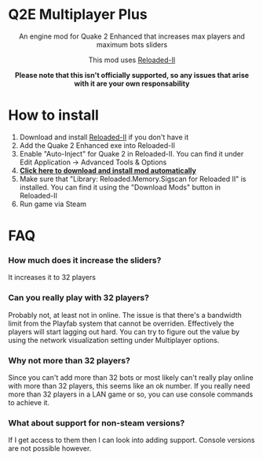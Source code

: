 # Q2E Multiplayer Plus
<p align="center">An engine mod for Quake 2 Enhanced that increases max players and maximum bots sliders</p>
<p align="center">This mod uses <a href="https://github.com/Reloaded-Project/Reloaded-II">Reloaded-II</a></p>

<p align="center"><b>Please note that this isn't officially supported, so any issues that arise with it are your own responsability</b></p>

# How to install
1. Download and install [Reloaded-II](https://github.com/Reloaded-Project/Reloaded-II) if you don't have it
2. Add the Quake 2 Enhanced exe into Reloaded-II
3. Enable "Auto-Inject" for Quake 2 in Reloaded-II. You can find it under Edit Application -> Advanced Tools & Options
4. [**Click here to download and install mod automatically**](https://jpiolho.github.io/QuakeReloaded/installmod.html?username=jpiolho&repo=Q2EMultiplayerPlus&file=Q2EMultiplayerPlus{tag}.7z&latestVersion=1)
5. Make sure that "Library: Reloaded.Memory.Sigscan for Reloaded II" is installed. You can find it using the "Download Mods" button in Reloaded-II
6. Run game via Steam

# FAQ
### How much does it increase the sliders?
It increases it to 32 players

### Can you really play with 32 players?
Probably not, at least not in online. The issue is that there's a bandwidth limit from the Playfab system that cannot be overriden. Effectively the players will start lagging out hard.
You can try to figure out the value by using the network visualization setting under Multiplayer options.

### Why not more than 32 players?
Since you can't add more than 32 bots or most likely can't really play online with more than 32 players, this seems like an ok number. If you really need more than 32 players in a LAN game or so, you can use console commands to achieve it.

### What about support for non-steam versions?
If I get access to them then I can look into adding support. Console versions are not possible however.

